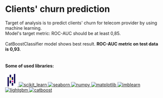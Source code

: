 # Clients' churn prediction
Target of analysis is to predict clients' churn for telecom provider by using machine learning.\
Model's target metric: ROC-AUC should be at least 0,85.<br><br>
CatBoostClassifier model shows best result. **ROC-AUC metric on test data is 0,93**.
<br><br>
<h4> Some of used libraries: </h4>
  <p align="left">
  <a href="https://pandas.pydata.org/" target="_blank" rel="noreferrer"> <img src="https://raw.githubusercontent.com/devicons/devicon/2ae2a900d2f041da66e950e4d48052658d850630/icons/pandas/pandas-original.svg" alt="pandas" width="40" height="40" border: none !important/> </a>
  <a href="https://scikit-learn.org/" target="_blank" rel="noreferrer"> <img src="https://upload.wikimedia.org/wikipedia/commons/0/05/Scikit_learn_logo_small.svg" alt="scikit_learn" width="80" height="40"/> </a> 
  <a href="https://seaborn.pydata.org/" target="_blank" rel="noreferrer"> <img src="https://seaborn.pydata.org/_images/logo-mark-lightbg.svg" alt="seaborn" width="40" height="40"/> </a> 
  <a href="https://numpy.org/doc/stable/index.html" target="_blank" rel="noreferrer"> <img src="https://numpy.org/doc/stable/_static/numpylogo.svg" alt="numpy" width="80" height="40"/> </a>
  <a href="https://matplotlib.org/" target="_blank" rel="noreferrer"> <img src="https://matplotlib.org/_static/logo_light.svg" alt="matplotlib" width="80" height="40"/> </a>
  <a href="https://imbalanced-learn.org/stable/" target="_blank" rel="noreferrer"> <img src="https://imbalanced-learn.org/stable/_static/logo_wide.png" alt="imblearn" width="80" height="30"/> </a>
  <a href="https://lightgbm.readthedocs.io/en/stable/" target="_blank" rel="noreferrer"> <img src="https://lightgbm.readthedocs.io/en/stable/_images/LightGBM_logo_black_text.svg" alt="lightgbm" width="80" height="30"/> </a>
  <a href="https://catboost.ai/en/docs/" target="_blank" rel="noreferrer"> <img src="https://yastatic.net/s3/locdoc/daas-static/catboost/71b237a322eec6f2889af0dae2a9c549.svg" alt="catboost" width="80" height="30"/> </a>
  </p>
